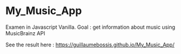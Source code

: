 # My_Music_App
Examen in Javascript Vanilla. Goal : get information about music using MusicBrainz API

See the result here : https://guillaumebossis.github.io/My_Music_App/
